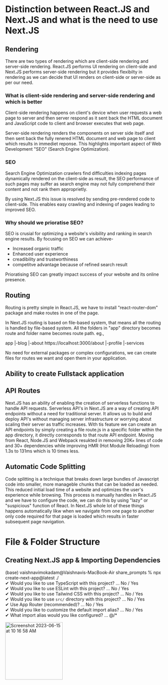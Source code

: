 <h1>Distinction between React.JS and Next.JS and what is the need to use Next.JS</h1>

<h2>Rendering</h2>

There are two types of rendering which are client-side rendering and server-side rendering. React.JS performs UI rendering on client-side and Next.JS performs server-side rendering but it provides flexibilty in rendering as we can decide that UI renders on client-side or server-side as per our need.


<h3>What is client-side rendering and server-side rendering and which is better</h3>

Client-side rendering happens on client's device when user requests a web page to server and then server respond as it sent back the HTML document and JavaScript code to client and browser executes that web page.

Server-side rendering renders the components on server side itself and then sent back the fully renered HTML document and web page to client which results in immediet reponse. This highlights important aspect of Web Development "SEO" (Search Engine Optimization).

<h3>SEO</h3>

Search Engine Optimization crawlers find difficulties indexing pages dynamically rendered on the client-side as result, the SEO performance of such pages may suffer as search engine may not fully comprehend their content and not rank them approprietly.

By using Next.JS this issue is resolved by sending pre-rendered code to client-side. This enables easy crawling and indexing of pages leading to improved SEO.

<h3>Why should we prioratise SEO?</h3>

SEO is crusial for optimizing a website's visibility and ranking in search engine results. By focusing on SEO we can achieve-

- Increased organic traffic
- Enhanced user experience
- creadibility and trustworthiness
- competitve advantage because of refined search result

Prioratising SEO can greatly impact success of your website and its online presence.

<h2>Routing</h2>

Routing is pretty simple in React.JS, we have to install "react-router-dom" package and make routes in one of the page. 

In Next.JS routing is based on file-based system, that means all the routing is handled by file-based system. All the folders in "app" directory becomes route and folder name becomes route path. eg.,

app
|-blog
|-about     https://localhost:3000/about
|-profile 
|-services

No need for external packages or complex configurations, we can create files for routes we want and open them in your application.

<h2>Ability to create Fullstack application</h2>
<h2> API Routes </h2>

Next.JS has an ability of enabling the creation of serverless functions to handle API requests. Serverless API's in Next.JS are a way of creating API endpoints without a need for traditional server. It allows us to build and deploy API's without managing server infrastructure or worrying about scaling their server as traffic increases. With tis feature we can create an API endpoints by simply creating a file route.js in a specific folder within the app directory, it directly corresponds to that route API endpoint.
Moving from React, Node.JS and Webpack resukted in removing 20K+ lines of code and 30+ dependencies while improving HMR (Hot Module Reloading) from 1.3s to 131ms which is 10 times less.

<h2>Automatic Code Splitting</h2>

Code splitting is a technique that breaks down large bundles of Javascript code into smaller, more manageble chunks that can be loaded as needed. This reduced initial load time of a website and optimizes the user's experience while browsing.
This process is manually handles in React.JS and we have to configure the code, we can do this by using "lazy" or "suspicious" function of React.
In Next.JS whole lot of these things happens automatically likw when we navigate from one page to another only code required for that page is loaded which results in faster subsequent page navigation.

<h1> File & Folder Structure </h1>
<h2> Creating Next.JS app & Importing Dependencies </h2>

(base) vaishnavimokadam@Vaishnavis-MacBook-Air share_prompts % npx create-next-app@latest ./ </br>
✔ Would you like to use TypeScript with this project? … No / Yes </br>
✔ Would you like to use ESLint with this project? … No / Yes </br>
✔ Would you like to use Tailwind CSS with this project? … No / Yes </br>
✔ Would you like to use `src/` directory with this project? … No / Yes </br>
✔ Use App Router (recommended)? … No / Yes </br>
✔ Would you like to customize the default import alias? … No / Yes </br>
✔ What import alias would you like configured? … @/* </br>

<img width="183" alt="Screenshot 2023-06-15 at 10 16 58 AM" src="https://github.com/Vaishnavi2701-mk/Web-Development/assets/89184872/2cc969b8-313b-4769-bf5a-62a898c0592b">

